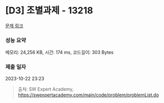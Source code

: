 # [D3] 조별과제 - 13218 

[문제 링크](https://swexpertacademy.com/main/code/problem/problemDetail.do?contestProbId=AXzjvCCq-PwDFASs) 

### 성능 요약

메모리: 24,256 KB, 시간: 174 ms, 코드길이: 303 Bytes

### 제출 일자

2023-10-22 23:23



> 출처: SW Expert Academy, https://swexpertacademy.com/main/code/problem/problemList.do